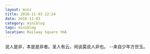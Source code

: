 ```yaml
---
layout: mini
title: 2016-11-03 22:24
data: 2016-11-03
category: miniblog
tags: miniblog
location: Railway Square YHA
---
```


说人是非，本是是非者。圣人有云，闲谈莫说人非也。    --来自少年方世玉。